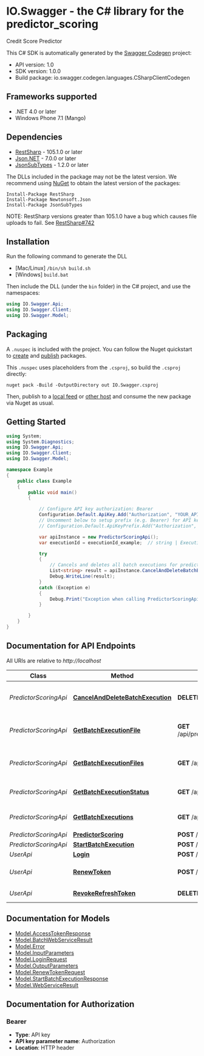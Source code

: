 # IO.Swagger - the C# library for the predictor_scoring

Credit Score Predictor

This C# SDK is automatically generated by the [Swagger Codegen](https://github.com/swagger-api/swagger-codegen) project:

- API version: 1.0
- SDK version: 1.0.0
- Build package: io.swagger.codegen.languages.CSharpClientCodegen

<a name="frameworks-supported"></a>
## Frameworks supported
- .NET 4.0 or later
- Windows Phone 7.1 (Mango)

<a name="dependencies"></a>
## Dependencies
- [RestSharp](https://www.nuget.org/packages/RestSharp) - 105.1.0 or later
- [Json.NET](https://www.nuget.org/packages/Newtonsoft.Json/) - 7.0.0 or later
- [JsonSubTypes](https://www.nuget.org/packages/JsonSubTypes/) - 1.2.0 or later

The DLLs included in the package may not be the latest version. We recommend using [NuGet](https://docs.nuget.org/consume/installing-nuget) to obtain the latest version of the packages:
```
Install-Package RestSharp
Install-Package Newtonsoft.Json
Install-Package JsonSubTypes
```

NOTE: RestSharp versions greater than 105.1.0 have a bug which causes file uploads to fail. See [RestSharp#742](https://github.com/restsharp/RestSharp/issues/742)

<a name="installation"></a>
## Installation
Run the following command to generate the DLL
- [Mac/Linux] `/bin/sh build.sh`
- [Windows] `build.bat`

Then include the DLL (under the `bin` folder) in the C# project, and use the namespaces:
```csharp
using IO.Swagger.Api;
using IO.Swagger.Client;
using IO.Swagger.Model;
```
<a name="packaging"></a>
## Packaging

A `.nuspec` is included with the project. You can follow the Nuget quickstart to [create](https://docs.microsoft.com/en-us/nuget/quickstart/create-and-publish-a-package#create-the-package) and [publish](https://docs.microsoft.com/en-us/nuget/quickstart/create-and-publish-a-package#publish-the-package) packages.

This `.nuspec` uses placeholders from the `.csproj`, so build the `.csproj` directly:

```
nuget pack -Build -OutputDirectory out IO.Swagger.csproj
```

Then, publish to a [local feed](https://docs.microsoft.com/en-us/nuget/hosting-packages/local-feeds) or [other host](https://docs.microsoft.com/en-us/nuget/hosting-packages/overview) and consume the new package via Nuget as usual.

<a name="getting-started"></a>
## Getting Started

```csharp
using System;
using System.Diagnostics;
using IO.Swagger.Api;
using IO.Swagger.Client;
using IO.Swagger.Model;

namespace Example
{
    public class Example
    {
        public void main()
        {

            // Configure API key authorization: Bearer
            Configuration.Default.ApiKey.Add("Authorization", "YOUR_API_KEY");
            // Uncomment below to setup prefix (e.g. Bearer) for API key, if needed
            // Configuration.Default.ApiKeyPrefix.Add("Authorization", "Bearer");

            var apiInstance = new PredictorScoringApi();
            var executionId = executionId_example;  // string | Execution id of the execution.

            try
            {
                // Cancels and deletes all batch executions for predictor_scoring.
                List<string> result = apiInstance.CancelAndDeleteBatchExecution(executionId);
                Debug.WriteLine(result);
            }
            catch (Exception e)
            {
                Debug.Print("Exception when calling PredictorScoringApi.CancelAndDeleteBatchExecution: " + e.Message );
            }

        }
    }
}
```

<a name="documentation-for-api-endpoints"></a>
## Documentation for API Endpoints

All URIs are relative to *http://localhost*

Class | Method | HTTP request | Description
------------ | ------------- | ------------- | -------------
*PredictorScoringApi* | [**CancelAndDeleteBatchExecution**](docs/PredictorScoringApi.md#cancelanddeletebatchexecution) | **DELETE** /api/predictor_scoring/1.0/batch/{executionId} | Cancels and deletes all batch executions for predictor_scoring.
*PredictorScoringApi* | [**GetBatchExecutionFile**](docs/PredictorScoringApi.md#getbatchexecutionfile) | **GET** /api/predictor_scoring/1.0/batch/{executionId}/{index}/files/{fileName} | Gets a specific file from an execution in predictor_scoring.
*PredictorScoringApi* | [**GetBatchExecutionFiles**](docs/PredictorScoringApi.md#getbatchexecutionfiles) | **GET** /api/predictor_scoring/1.0/batch/{executionId}/{index}/files | Gets all files from an individual execution in predictor_scoring.
*PredictorScoringApi* | [**GetBatchExecutionStatus**](docs/PredictorScoringApi.md#getbatchexecutionstatus) | **GET** /api/predictor_scoring/1.0/batch/{executionId} | Gets all batch executions for predictor_scoring.
*PredictorScoringApi* | [**GetBatchExecutions**](docs/PredictorScoringApi.md#getbatchexecutions) | **GET** /api/predictor_scoring/1.0/batch | Gets all batch executions for predictor_scoring.
*PredictorScoringApi* | [**PredictorScoring**](docs/PredictorScoringApi.md#predictorscoring) | **POST** /api/predictor_scoring/1.0 | 
*PredictorScoringApi* | [**StartBatchExecution**](docs/PredictorScoringApi.md#startbatchexecution) | **POST** /api/predictor_scoring/1.0/batch | 
*UserApi* | [**Login**](docs/UserApi.md#login) | **POST** /login | Logs the user in
*UserApi* | [**RenewToken**](docs/UserApi.md#renewtoken) | **POST** /login/refreshToken | The user renews access token and refresh token
*UserApi* | [**RevokeRefreshToken**](docs/UserApi.md#revokerefreshtoken) | **DELETE** /login/refreshToken | The user revokes a refresh token


<a name="documentation-for-models"></a>
## Documentation for Models

 - [Model.AccessTokenResponse](docs/AccessTokenResponse.md)
 - [Model.BatchWebServiceResult](docs/BatchWebServiceResult.md)
 - [Model.Error](docs/Error.md)
 - [Model.InputParameters](docs/InputParameters.md)
 - [Model.LoginRequest](docs/LoginRequest.md)
 - [Model.OutputParameters](docs/OutputParameters.md)
 - [Model.RenewTokenRequest](docs/RenewTokenRequest.md)
 - [Model.StartBatchExecutionResponse](docs/StartBatchExecutionResponse.md)
 - [Model.WebServiceResult](docs/WebServiceResult.md)


<a name="documentation-for-authorization"></a>
## Documentation for Authorization

<a name="Bearer"></a>
### Bearer

- **Type**: API key
- **API key parameter name**: Authorization
- **Location**: HTTP header

